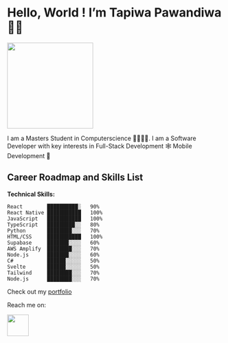 # Hello, World ! I’m **Tapiwa Pawandiwa**✌🏾

<img src="https://user-images.githubusercontent.com/31037140/189372321-fc27f4fd-8f3e-4007-8de2-5549c813d164.gif" width="200"  />

I am a Masters Student in Computerscience 🥸👨🏾‍💻.
I am a Software Developer with key interests in
Full-Stack Development 🕸  Mobile Development 📲 

## Career Roadmap and Skills List 

**Technical Skills:**
```text
React        ██████████░   90%
React Native ███████████   100%
JavaScript   ███████████   100%
TypeScript   █████████░░   80%
Python       ████████░░░   70%
HTML/CSS     ███████████   100%
Supabase     ███████░░░░   60%
AWS Amplify  ████████░░░   70%
Node.js      ███████░░░░   60%
C#           ██████░░░░░   50%
Svelte       ██████░░░░░   50%
Tailwind     ████████░░░   70%
Node.js      ████████░░░   70%
```
Check out my [portfolio](https://tapiwa-pawandiwa.github.io/)

Reach me on: 


<a href="https://www.linkedin.com/in/tapiwa-pawandiwa-9b004a14b">
<img src="https://user-images.githubusercontent.com/31037140/189374137-7513f07e-48cd-4472-8dd4-956bf570e0da.png" width="50"  />
</a>

